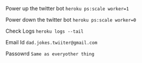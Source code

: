Power up the twitter bot 
`heroku ps:scale worker=1`

Power down the twitter bot 
`heroku ps:scale worker=0`

Check Logs 
`heroku logs --tail`

Email Id
`dad.jokes.twiiter@gmail.com`

Passowrd
`Same as everyother thing`